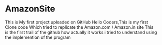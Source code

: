 # AmazonSite
This is My first project uploaded on GitHub 
Hello Coders,This is my first Clone code Which tried to replicate the Amazon.com / Amazon.in site 
This is the first trail of the github
how actually it works i tried to understand using the implemention of the program 
